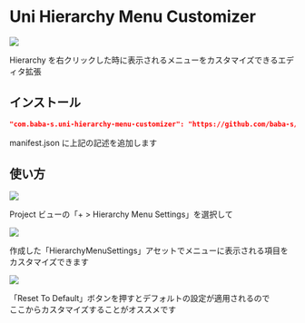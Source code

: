 # Uni Hierarchy Menu Customizer

![](https://cdn-ak.f.st-hatena.com/images/fotolife/b/baba_s/20200203/20200203194906.png)

Hierarchy を右クリックした時に表示されるメニューをカスタマイズできるエディタ拡張  

## インストール

```json
"com.baba-s.uni-hierarchy-menu-customizer": "https://github.com/baba-s/UniHierarchyMenuCustomizer.git",
```

manifest.json に上記の記述を追加します  

## 使い方

![](https://cdn-ak.f.st-hatena.com/images/fotolife/b/baba_s/20200203/20200203194910.png)

Project ビューの「+ > Hierarchy Menu Settings」を選択して  

![](https://cdn-ak.f.st-hatena.com/images/fotolife/b/baba_s/20200203/20200203194913.png)

作成した「HierarchyMenuSettings」アセットでメニューに表示される項目をカスタマイズできます  

![](https://cdn-ak.f.st-hatena.com/images/fotolife/b/baba_s/20200203/20200203194915.png)

「Reset To Default」ボタンを押すとデフォルトの設定が適用されるので  
ここからカスタマイズすることがオススメです  